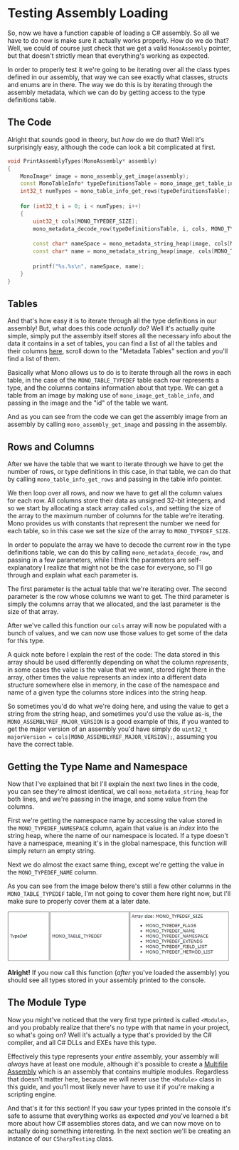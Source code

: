# Testing Assembly Loading
So, now we have a function capable of loading a C# assembly. So all we have to do now is make sure it actually works properly. How do we do that? Well, we could of course just check that we get a valid `MonoAssembly` pointer, but that doesn't strictly mean that everything's working as expected.

In order to properly test it we're going to be iterating over all the class types defined in our assembly, that way we can see exactly what classes, structs and enums are in there. The way we do this is by iterating through the assembly metadata, which we can do by getting access to the type definitions table.

## The Code
Alright that sounds good in theory, but *how* do we do that? Well it's surprisingly easy, although the code can look a bit complicated at first.

```cpp
void PrintAssemblyTypes(MonoAssembly* assembly)
{
    MonoImage* image = mono_assembly_get_image(assembly);
    const MonoTableInfo* typeDefinitionsTable = mono_image_get_table_info(image, MONO_TABLE_TYPEDEF);
    int32_t numTypes = mono_table_info_get_rows(typeDefinitionsTable);

    for (int32_t i = 0; i < numTypes; i++)
    {
        uint32_t cols[MONO_TYPEDEF_SIZE];
        mono_metadata_decode_row(typeDefinitionsTable, i, cols, MONO_TYPEDEF_SIZE);

        const char* nameSpace = mono_metadata_string_heap(image, cols[MONO_TYPEDEF_NAMESPACE]);
        const char* name = mono_metadata_string_heap(image, cols[MONO_TYPEDEF_NAME]);

        printf("%s.%s\n", nameSpace, name);
    }
}
```

## Tables
And that's how easy it is to iterate through all the type definitions in our assembly! But, what does this code *actually* do? Well it's actually quite simple, simply put the assembly itself stores all the necessary info about the data it contains in a set of tables, you can find a list of all the tables and their columns [here](http://docs.go-mono.com/?link=xhtml%3adeploy%2fmono-api-metadata.html), scroll down to the "Metadata Tables" section and you'll find a list of them.

Basically what Mono allows us to do is to iterate through all the rows in each table, in the case of the `MONO_TABLE_TYPEDEF` table each row represents a type, and the columns contains information about that type. We can get a table from an image by making use of `mono_image_get_table_info`, and passing in the image and the "id" of the table we want.

And as you can see from the code we can get the assembly image from an assembly by calling `mono_assembly_get_image` and passing in the assembly.

## Rows and Columns
After we have the table that we want to iterate through we have to get the number of rows, or type definitions in this case, in that table, we can do that by calling `mono_table_info_get_rows` and passing in the table info pointer.

We then loop over all rows, and now we have to get all the column values for each row. All columns store their data as unsigned 32-bit integers, and so we start by allocating a stack array called `cols`, and setting the size of the array to the maximum number of columns for the table we're iterating. Mono provides us with constants that represent the number we need for each table, so in this case we set the size of the array to `MONO_TYPEDEF_SIZE`.

In order to populate the array we have to decode the current row in the type definitions table, we can do this by calling `mono_metadata_decode_row`, and passing in a few parameters, while I think the parameters are self-explanatory I realize that might not be the case for everyone, so I'll go through and explain what each parameter is.

The first parameter is the actual table that we're iterating over. The second parameter is the row whose columns we want to get. The third parameter is simply the columns array that we allocated, and the last parameter is the size of that array.

After we've called this function our `cols` array will now be populated with a bunch of values, and we can now use those values to get some of the data for this type.

A quick note before I explain the rest of the code: The data stored in this array should be used differently depending on what the column *represents*, in some cases the value is the value that we want, stored right there in the array, other times the value represents an index into a different data structure somewhere else in memory, in the case of the namespace and name of a given type the columns store indices into the string heap.

So sometimes you'd do what we're doing here, and using the value to get a string from the string heap, and sometimes you'd use the value as-is, the `MONO_ASSEMBLYREF_MAJOR_VERSION` is a good example of this, if you wanted to get the major version of an assembly you'd have simply do `uint32_t majorVersion = cols[MONO_ASSEMBLYREF_MAJOR_VERSION];`, assuming you have the correct table.

## Getting the Type Name and Namespace
Now that I've explained that bit I'll explain the next two lines in the code, you can see they're almost identical, we call `mono_metadata_string_heap` for both lines, and we're passing in the image, and some value from the columns.

First we're getting the namespace name by accessing the value stored in the `MONO_TYPEDEF_NAMESPACE` column, again that value is an *index* into the string heap, where the name of our namespace is located. If a type doesn't have a namespace, meaning it's in the global namespace, this function will simply return an empty string.

Next we do almost the exact same thing, except we're getting the value in the `MONO_TYPEDEF_NAME` column.

As you can see from the image below there's still a few other columns in the `MONO_TABLE_TYPEDEF` table, I'm not going to cover them here right now, but I'll make sure to properly cover them at a later date.

![TypeDefColumns](../res/typedef-columns.jpg)

**Alright!** If you now call this function (*after* you've loaded the assembly) you should see all types stored in your assembly printed to the console.

## The Module Type
Now you might've noticed that the very first type printed is called `<Module>`, and you probably realize that there's no type with that name in your project, so what's going on? Well it's actually a type that's provided by the C# compiler, and all C# DLLs and EXEs have this type.

Effectively this type represents your *entire* assembly, your assembly will *always* have at least one module, although it's possible to create a [Multifile Assembly](https://docs.microsoft.com/en-us/dotnet/framework/app-domains/multifile-assemblies) which is an assembly that contains multiple modules. Regardless that doesn't matter here, because we will never use the `<Module>` class in this guide, and you'll most likely never have to use it if you're making a scripting engine.

And that's it for this section! If you saw your types printed in the console it's safe to assume that everything works as expected *and* you've learned a bit more about how C# assemblies stores data, and we can now move on to actually doing something interesting. In the next section we'll be creating an instance of our `CSharpTesting` class.